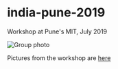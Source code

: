 # india-pune-2019
Workshop at Pune's MIT, July 2019

![Group photo](https://www.dropbox.com/s/ajkowhmvuo2zmpg/DSC01499.JPG?dl=1 "Group photo")

Pictures from the workshop are [here](https://www.dropbox.com/sh/52q0uk3ymais5i0/AABiHuImMiKWnULrph1_xCg3a?dl=0)
